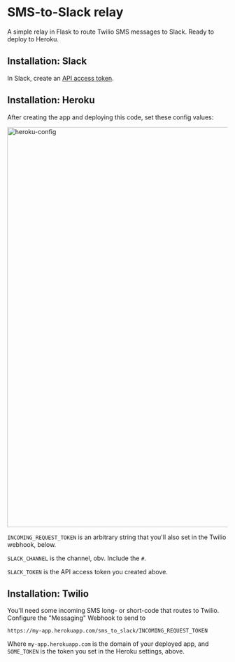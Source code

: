 # SMS-to-Slack relay
A simple relay in Flask to route Twilio SMS messages to Slack. Ready to deploy to Heroku.

## Installation: Slack

In Slack, create an [API access token](https://api.slack.com/tokens).

## Installation: Heroku

After creating the app and deploying this code, set these config values:

<img width="912" alt="heroku-config" src="https://cloud.githubusercontent.com/assets/149811/17123224/098880da-52b0-11e6-91eb-df84114d87fd.png">

`INCOMING_REQUEST_TOKEN` is an arbitrary string that you'll also set in the Twilio webhook, below.

`SLACK_CHANNEL` is the channel, obv. Include the `#`.

`SLACK_TOKEN` is the API access token you created above.

## Installation: Twilio

You'll need some incoming SMS long- or short-code that routes to Twilio. Configure the "Messaging" Webhook to send to

`https://my-app.herokuapp.com/sms_to_slack/INCOMING_REQUEST_TOKEN`

Where `my-app.herokuapp.com` is the domain of your deployed app, and `SOME_TOKEN` is the token you set in the Heroku settings, above.
